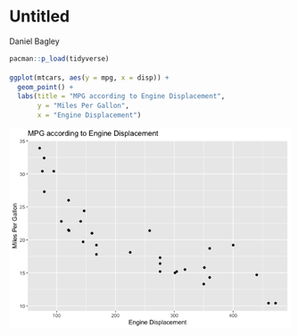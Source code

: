 # Untitled
Daniel Bagley

``` r
pacman::p_load(tidyverse)

ggplot(mtcars, aes(y = mpg, x = disp)) + 
  geom_point() +
  labs(title = "MPG according to Engine Displacement",
       y = "Miles Per Gallon",
       x = "Engine Displacement")
```

![](readme_files/figure-commonmark/unnamed-chunk-1-1.png)

